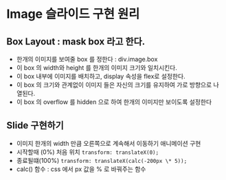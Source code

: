 # Image 슬라이드 구현 원리

## Box Layout : mask box 라고 한다.

- 한개의 이미지를 보여줄 box 를 정한다 : div.image.box
- 이 box 의 width와 height 를 한개의 이미지 크기와 일치시킨다.
- 이 box 내부에 이미지를 배치하고, display 속성을 flex로 설정한다.
- 이 box 의 크기와 관계없이 이미지 들은 자신의 크기를 유지하여 가로 방향으로 나열된다.
- 이 box 의 overflow 를 hidden 으로 하여 한개의 이미지만 보이도록 설정한다

## Slide 구현하기

- 이미지 한개의 width 만큼 오른쪽으로 계속해서 이동하기 애니메이션 구현
- 시작할때 (0%) 처음 위치 `transform: translateX(0);`
- 종료될떄(100%) `transform: translateX(calc(-200px \* 5));`
- calc() 함수 : css 에서 px 값을 % 로 바꿔주는 함수
